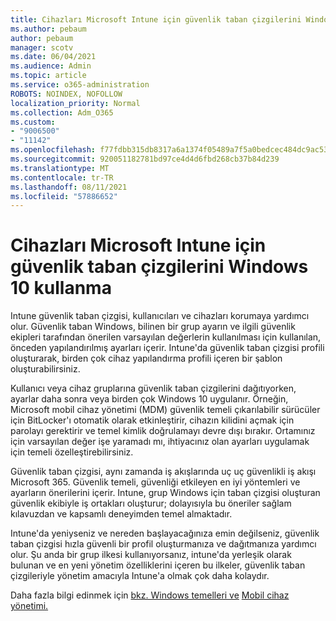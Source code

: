```yaml
---
title: Cihazları Microsoft Intune için güvenlik taban çizgilerini Windows 10 kullanma
ms.author: pebaum
author: pebaum
manager: scotv
ms.date: 06/04/2021
ms.audience: Admin
ms.topic: article
ms.service: o365-administration
ROBOTS: NOINDEX, NOFOLLOW
localization_priority: Normal
ms.collection: Adm_O365
ms.custom:
- "9006500"
- "11142"
ms.openlocfilehash: f77fdbb315db8317a6a1374f05489a7f5a0bedcec484dc9ac53a473098583949
ms.sourcegitcommit: 920051182781bd97ce4d4d6fbd268cb37b84d239
ms.translationtype: MT
ms.contentlocale: tr-TR
ms.lasthandoff: 08/11/2021
ms.locfileid: "57886652"
---
```

# <a name="use-microsoft-intune-security-baselines-to-configure-windows-10-devices"></a>Cihazları Microsoft Intune için güvenlik taban çizgilerini Windows 10 kullanma

Intune güvenlik taban çizgisi, kullanıcıları ve cihazları korumaya yardımcı olur. Güvenlik taban Windows, bilinen bir grup ayarın ve ilgili güvenlik ekipleri tarafından önerilen varsayılan değerlerin kullanılması için kullanılan, önceden yapılandırılmış ayarları içerir. Intune'da güvenlik taban çizgisi profili oluşturarak, birden çok cihaz yapılandırma profili içeren bir şablon oluşturabilirsiniz.

Kullanıcı veya cihaz gruplarına güvenlik taban çizgilerini dağıtıyorken, ayarlar daha sonra veya birden çok Windows 10 uygulanır. Örneğin, Microsoft mobil cihaz yönetimi (MDM) güvenlik temeli çıkarılabilir sürücüler için BitLocker'ı otomatik olarak etkinleştirir, cihazın kilidini açmak için parolayı gerektirir ve temel kimlik doğrulamayı devre dışı bırakır. Ortamınız için varsayılan değer işe yaramadı mı, ihtiyacınız olan ayarları uygulamak için temeli özelleştirebilirsiniz.

Güvenlik taban çizgisi, aynı zamanda iş akışlarında uç uç güvenlikli iş akışı Microsoft 365. Güvenlik temeli, güvenliği etkileyen en iyi yöntemleri ve ayarların önerilerini içerir. Intune, grup Windows için taban çizgisi oluşturan güvenlik ekibiyle iş ortakları oluşturur; dolayısıyla bu öneriler sağlam kılavuzdan ve kapsamlı deneyimden temel almaktadır.

Intune'da yeniyseniz ve nereden başlayacağınıza emin değilseniz, güvenlik taban çizgisi hızla güvenli bir profil oluşturmanıza ve dağıtmanıza yardımcı olur. Şu anda bir grup ilkesi kullanıyorsanız, intune'da yerleşik olarak bulunan ve en yeni yönetim özelliklerini içeren bu ilkeler, güvenlik taban çizgileriyle yönetim amacıyla Intune'a olmak çok daha kolaydır.

Daha fazla bilgi edinmek için [bkz. Windows temelleri ve](https://docs.microsoft.com/windows/security/threat-protection/windows-security-baselines) [Mobil cihaz yönetimi.](https://docs.microsoft.com/windows/client-management/mdm/)


